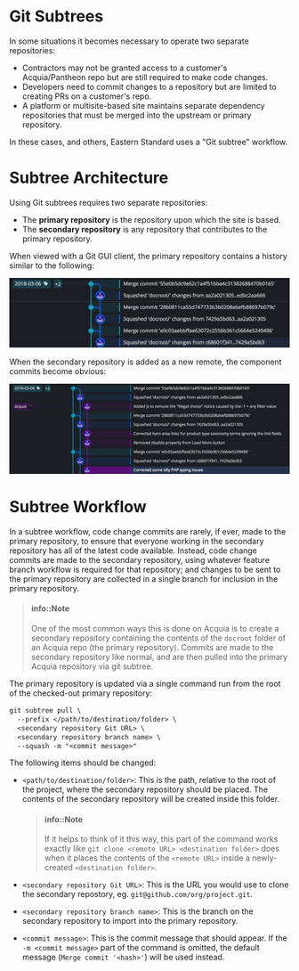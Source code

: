 # Git Subtrees

In some situations it becomes necessary to operate two separate repositories:

* Contractors may not be granted access to a customer's Acquia/Pantheon repo but are still required to make code changes.
* Developers need to commit changes to a repository but are limited to creating PRs on a customer's repo.
* A platform or multisite-based site maintains separate dependency repositories that must be merged into the upstream or primary repository.

In these cases, and others, Eastern Standard uses a "Git subtree" workflow.

# Subtree Architecture

Using Git subtrees requires two separate repositories:

* The **primary repository** is the repository upon which the site is based.
* The **secondary repository** is any repository that contributes to the primary repository.

When viewed with a Git GUI client, the primary repository contains a history similar to the following:

![](/assets/acquia-subtree-merge.png)

When the secondary repository is added as a new remote, the component commits become obvious:

![](/assets/acquia-subtree-merge-details.png)

# Subtree Workflow

In a subtree workflow, code change commits are rarely, if ever, made to the primary repository, to ensure that everyone working in the secondary repository has all of the latest code available. Instead, code change commits are made to the secondary repository, using whatever feature branch workflow is required for that repository; and changes to be sent to the primary repository are collected in a single branch for inclusion in the primary repository.

> #### info::Note
>
> One of the most common ways this is done on Acquia is to create a secondary repository containing the contents of the `docroot` folder of an Acquia repo \(the primary repository\). Commits are made to the secondary repository like normal, and are then pulled into the primary Acquia repository via git subtree.

The primary repository is updated via a single command run from the root of the checked-out primary repository:

```
git subtree pull \
  --prefix </path/to/destination/folder> \
  <secondary repository Git URL> \
  <secondary repository branch name> \
  --squash -m "<commit message>"
```

The following items should be changed:

* `<path/to/destination/folder>`: This is the path, relative to the root of the project, where the secondary repository should be placed. The contents of the secondary repository will be created inside this folder.

  > #### info::Note
  >
  > If it helps to think of it this way, this part of the command works exactly like `git clone <remote URL> <destination folder>` does when it places the contents of the `<remote URL>` inside a newly-created `<destination folder>`.

* `<secondary repository Git URL>`: This is the URL you would use to clone the secondary repostory, eg. `git@github.com/org/project.git`.
* `<secondary repository branch name>`: This is the branch on the secondary repository to import into the primary repository.
* `<commit message>`: This is the commit message that should appear. If the `-m <commit message>` part of the command is omitted, the default message \(`Merge commit '<hash>'`\) will be used instead.